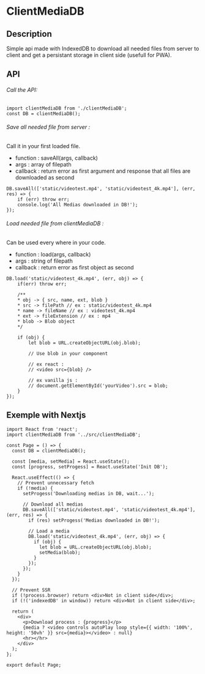 # ClientMediaDB

## Description

Simple api made with IndexedDB to download all needed files from server to client and get a persistant storage in client side (usefull for PWA).

## API

###### Call the API:

```
import clientMediaDB from './clientMediaDB';
const DB = clientMediaDB();
```

###### Save all needed file from server :

Call it in your first loaded file.

- function : saveAll(args, callback)
- args : array of filepath
- callback : return error as first argument and response that all files are downloaded as second

```
DB.saveAll(['static/videotest.mp4', 'static/videotest_4k.mp4'], (err, res) => {
    if (err) throw err;
    console.log('All Medias downloaded in DB!');
});
```

###### Load needed file from clientMediaDB :

Can be used every where in your code.

- function : load(args, callback)
- args : string of filepath
- callback : return error as first object as second

```
DB.load('static/videotest_4k.mp4', (err, obj) => {
    if(err) throw err;

    /**
    * obj -> { src, name, ext, blob }
    * src -> filePath // ex : static/videotest_4k.mp4
    * name -> fileName // ex : videotest_4k.mp4
    * ext -> fileExtension // ex : mp4
    * blob -> Blob object
    */

    if (obj) {
        let blob = URL.createObjectURL(obj.blob);

        // Use blob in your component 

        // ex react : 
        // <video src={blob} /> 

        // ex vanilla js :
        // document.getElementById('yourVideo').src = blob;
    }
});
```

## Exemple with Nextjs

```
import React from 'react';
import clientMediaDB from '../src/clientMediaDB';

const Page = () => {
  const DB = clientMediaDB();

  const [media, setMedia] = React.useState();
  const [progress, setProgess] = React.useState('Init DB');

  React.useEffect(() => {
    // Prevent unnecessary fetch
    if (!media) {
      setProgess('Downloading medias in DB, wait...');

      // Download all medias
      DB.saveAll(['static/videotest.mp4', 'static/videotest_4k.mp4'], (err, res) => {
        if (res) setProgess('Medias downloaded in DB!');

        // Load a media
        DB.load('static/videotest_4k.mp4', (err, obj) => {
          if (obj) {
            let blob = URL.createObjectURL(obj.blob);
            setMedia(blob);
          }
        });
      });
    }
  });

  // Prevent SSR
  if (!process.browser) return <div>Not in client side</div>;
  if (!('indexedDB' in window)) return <div>Not in client side</div>;

  return (
    <div>
      <p>Download process : {progress}</p>
      {media ? <video controls autoPlay loop style={{ width: '100%', height: '50vh' }} src={media}></video> : null}
      <hr></hr>
    </div>
  );
};

export default Page;

```
